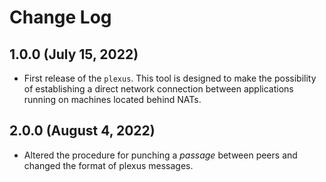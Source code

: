# Change Log

## 1.0.0 (July 15, 2022)

- First release of the `plexus`. This tool is designed to make the possibility of establishing a direct network connection between applications running on machines located behind NATs.

## 2.0.0 (August 4, 2022)

- Altered the procedure for punching a *passage* between peers and changed the format of plexus messages.

